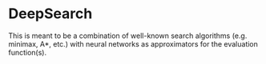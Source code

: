 # DeepSearch
This is meant to be a combination of well-known search algorithms (e.g. minimax, A*, etc.) with neural networks as approximators for the evaluation function(s).
